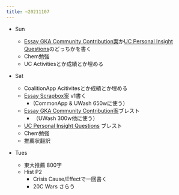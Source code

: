 ```yaml
---
title: ~20211107
---
```


* Sun
  
  * [Essay GKA Community Contribution案](Essay%20GKA%20Community%20Contribution%E6%A1%88.md)か[UC Personal Insight Questions](UC%20Personal%20Insight%20Questions.md)のどっちかを書く
  * Chem勉強
  * UC Activitiesとか成績とか埋める
* Sat
  
  * CoalitionApp Acitivitesとか成績とか埋める
  * [Essay Scrapbox案](Essay%20Scrapbox%E6%A1%88.md) v1書く
    * (CommonApp & UWash 650wに使う）
  * [Essay GKA Community Contribution案](Essay%20GKA%20Community%20Contribution%E6%A1%88.md)ブレスト
    * （UWash 300w他に使う）
  * [UC Personal Insight Questions](UC%20Personal%20Insight%20Questions.md) ブレスト
  * Chem勉強
  * 推薦状翻訳
* Tues
  
  * 東大推薦 800字
  * Hist P2
    * Crisis Cause/Effectで一回書く
    * 20C Wars さらう

